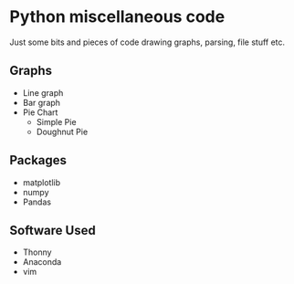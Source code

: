 # Python miscellaneous code
Just some bits and pieces of code drawing graphs, parsing, file stuff etc.

## Graphs
- Line graph
- Bar graph
- Pie Chart
  - Simple Pie
  - Doughnut Pie

## Packages
- matplotlib
- numpy
- Pandas


## Software Used
- Thonny
- Anaconda
- vim

